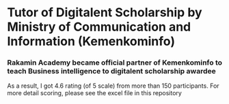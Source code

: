 # Tutor of Digitalent Scholarship by Ministry of Communication and Information (Kemenkominfo)
### Rakamin Academy became official partner of Kemenkominfo to teach Business intelligence to digitalent scholarship awardee
As a result, I got 4.6 rating (of 5 scale) from more than 150 participants. For more detail scoring, please see the excel file in this repository
